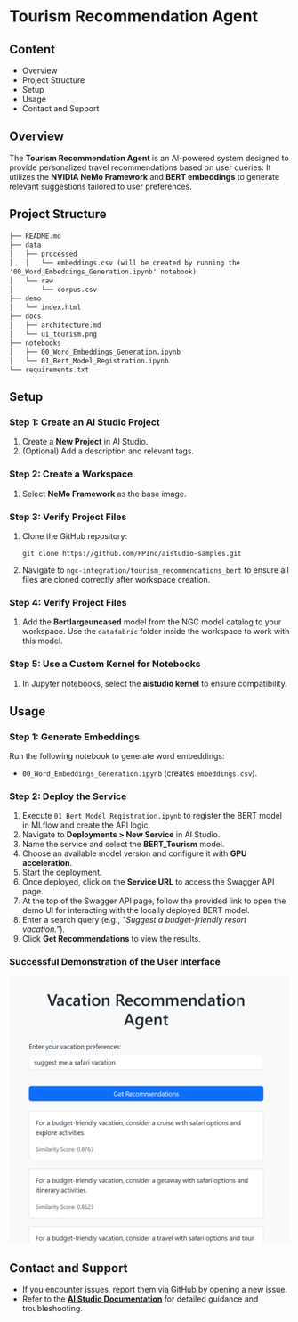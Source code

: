 # Tourism Recommendation Agent  

## Content  
- Overview  
- Project Structure  
- Setup  
- Usage  
- Contact and Support  

## Overview  
The **Tourism Recommendation Agent** is an AI-powered system designed to provide personalized travel recommendations based on user queries. It utilizes the **NVIDIA NeMo Framework** and **BERT embeddings** to generate relevant suggestions tailored to user preferences.  

## Project Structure  
```
├── README.md
├── data
│   ├── processed
│   │   └── embeddings.csv (will be created by running the '00_Word_Embeddings_Generation.ipynb' notebook)
│   └── raw
│       └── corpus.csv
├── demo
│   └── index.html
├── docs
│   ├── architecture.md
│   └── ui_tourism.png
├── notebooks
│   ├── 00_Word_Embeddings_Generation.ipynb
│   └── 01_Bert_Model_Registration.ipynb
└── requirements.txt
```  

## Setup  

### Step 1: Create an AI Studio Project  
1. Create a **New Project** in AI Studio.   
2. (Optional) Add a description and relevant tags.  

### Step 2: Create a Workspace  
1. Select **NeMo Framework** as the base image.    

### Step 3: Verify Project Files  
1. Clone the GitHub repository:  
   ```
   git clone https://github.com/HPInc/aistudio-samples.git
   ```  
2. Navigate to `ngc-integration/tourism_recommendations_bert` to ensure all files are cloned correctly after workspace creation.  

### Step 4: Verify Project Files  
1. Add the **Bertlargeuncased** model from the NGC model catalog to your workspace. Use the `datafabric` folder inside the workspace to work with this model.

### Step 5: Use a Custom Kernel for Notebooks  
1. In Jupyter notebooks, select the **aistudio kernel** to ensure compatibility.


## Usage  

### Step 1: Generate Embeddings  
Run the following notebook to generate word embeddings:  
- `00_Word_Embeddings_Generation.ipynb` (creates `embeddings.csv`).  

### Step 2: Deploy the Service  
1. Execute `01_Bert_Model_Registration.ipynb` to register the BERT model in MLflow and create the API logic.  
2. Navigate to **Deployments > New Service** in AI Studio.  
3. Name the service and select the **BERT_Tourism** model.  
4. Choose an available model version and configure it with **GPU acceleration**.  
5. Start the deployment.  
6. Once deployed, click on the **Service URL** to access the Swagger API page.  
7. At the top of the Swagger API page, follow the provided link to open the demo UI for interacting with the locally deployed BERT model.  
8. Enter a search query (e.g., *"Suggest a budget-friendly resort vacation."*).  
9. Click **Get Recommendations** to view the results.  

### Successful Demonstration of the User Interface  

![Tourism Recommendation Demo UI](docs/ui_tourism.png)  

## Contact and Support  
- If you encounter issues, report them via GitHub by opening a new issue.  
- Refer to the **[AI Studio Documentation](https://zdocs.datascience.hp.com/docs/aistudio/overview)** for detailed guidance and troubleshooting.  